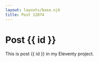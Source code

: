 ```yaml
---
layout: layouts/base.njk
title: Post 12874
---
```


# Post {{ id }}

This is post {{ id }} in my Eleventy project.
